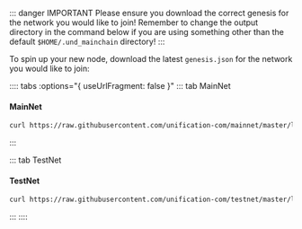 ::: danger IMPORTANT
Please ensure you download the correct genesis for the network you would like to join! Remember to change the output
directory in the command below if you are using something other than the default `$HOME/.und_mainchain` directory!
:::

To spin up your new node, download the latest `genesis.json` for the network you would like to join:

:::: tabs :options="{ useUrlFragment: false }"
::: tab MainNet
#### MainNet
```bash
curl https://raw.githubusercontent.com/unification-com/mainnet/master/latest/genesis.json > $HOME/.und_mainchain/config/genesis.json
```
:::

::: tab TestNet
#### TestNet
```bash
curl https://raw.githubusercontent.com/unification-com/testnet/master/latest/genesis.json > $HOME/.und_mainchain/config/genesis.json
```
:::
::::
